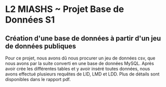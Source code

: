 # L2 MIASHS ~ Projet Base de Données S1

## Création d'une base de données à partir d'un jeu de données publiques

Pour ce projet, nous avons dû nous procurer un jeu de données csv, que nous avons par la suite converti en une base de données MySQL. 
Après avoir crée les différentes tables et y avoir inséré toutes données, nous avons effectué plusieurs requêtes de LID, LMD et LDD.
Plus de détails sont disponibles dans le rapport pdf.
